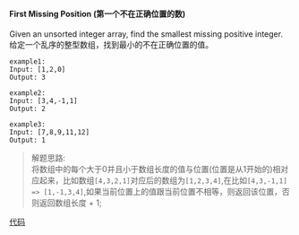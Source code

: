#### First Missing Position (第一个不在正确位置的数)

Given an unsorted integer array, find the smallest missing positive integer.   
给定一个乱序的整型数组，找到最小的不在正确位置的值。   

```
example1:
Input: [1,2,0]
Output: 3
```

```
example2:
Input: [3,4,-1,1]
Output: 2
```

```
example3:
Input: [7,8,9,11,12]
Output: 1
```

> 解题思路:  
  将数组中的每个大于0并且小于数组长度的值与位置(位置是从1开始的)相对应起来，比如数组`[4,3,2,1]`对应后的数组为`[1,2,3,4]`,在比如`[4,3,-1,1] => [1,-1,3,4]`,如果当前位置上的值跟当前位置不相等，则返回该位置，否则返回数组长度 + 1;
  
[代码](./First_Missing_Position.js)

